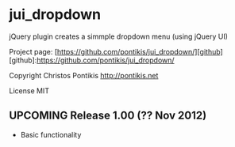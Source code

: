 jui_dropdown
==============

jQuery plugin creates a simmple dropdown menu (using jQuery UI)

Project page: [https://github.com/pontikis/jui_dropdown/][github]
[github]:https://github.com/pontikis/jui_dropdown/

Copyright Christos Pontikis http://pontikis.net

License MIT

UPCOMING Release 1.00 (?? Nov 2012)
---------------------------
* Basic functionality
